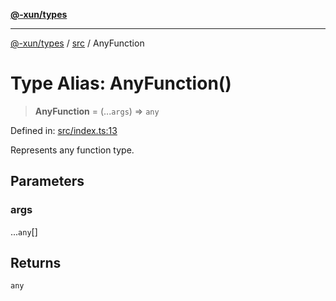 [**@-xun/types**](../../README.md)

***

[@-xun/types](../../README.md) / [src](../README.md) / AnyFunction

# Type Alias: AnyFunction()

> **AnyFunction** = (...`args`) => `any`

Defined in: [src/index.ts:13](https://github.com/Xunnamius/typescript-utils/blob/1654ac66829395b52d544b89b0441d34ab22789d/src/index.ts#L13)

Represents any function type.

## Parameters

### args

...`any`[]

## Returns

`any`

